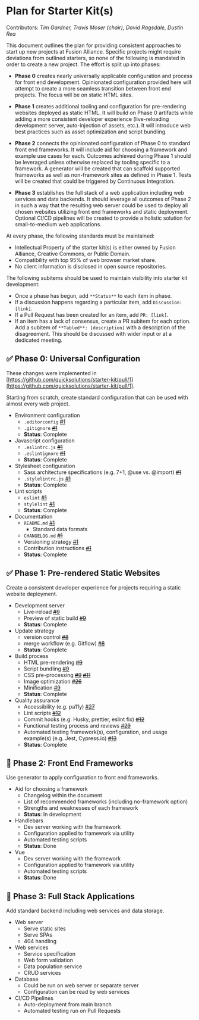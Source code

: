 # Plan for Starter Kit(s)

Contributors: _Tim Gardner, Travis Moser (chair), David Ragsdale, Dustin Rea_

This document outlines the plan for providing consistent approaches to start up
new projects at Fusion Alliance. Specific projects might require deviations from
outlined starters, so none of the following is mandated in order to create a new
project. The effort is split up into phases:

* **Phase 0** creates nearly universally applicable configuration and process
for front end development. Opinionated configuration provided here will attempt
to create a more seamless transition between front end projects. The focus will
be on static HTML sites.

* **Phase 1** creates additional tooling and configuration for pre-rendering
websites deployed as static HTML. It will build on Phase 0 artifacts while
adding a more consistent developer experience (live-reloading development
server, auto-injection of assets, etc.). It will introduce web best practices
such as asset optimization and script bundling.

* **Phase 2** connects the opinionated configuration of Phase 0 to standard
front end frameworks. It will include aid for choosing a framework and example
use cases for each. Outcomes achieved during Phase 1 should be leveraged unless
otherwise replaced by tooling specific to a framework. A generator will be
created that can scaffold supported frameworks as well as non-framework sites as
defined in Phase 1. Tests will be created that could be triggered by Continuous
Integration.

* **Phase 3** establishes the full stack of a web application including web
services and data backends. It should leverage all outcomes of Phase 2 in such
a way that the resulting web server could be used to deploy all chosen websites
utilizing front end frameworks and static deployment. Optional CI/CD pipelines
will be created to provide a holistic solution for small-to-medium web
applications.

At every phase, the following standards must be maintained:

* Intellectual Property of the starter kit(s) is either owned by Fusion
  Alliance, Creative Commons, or Public Domain.
* Compatibility with top 95% of web browser market share.
* No client information is disclosed in open source repositories.

The following subitems should be used to maintain visibility into starter kit development:

* Once a phase has begun, add `**Status**` to each item in phase.
* If a discussion happens regarding a particular item, add `Discussion: [link]`.
* If a Pull Request has been created for an item, add `PR: [link]`.
* If an item has a lack of consensus, create a PR subitem for each option. Add a
subitem of `**Tabled**: [description]` with a description of the disagreement.
This should be discussed with wider input or at a dedicated meeting.

## ✅ Phase 0: Universal Configuration

These changes were implemented in [https://github.com/quicksolutions/starter-kit/pull/1](https://github.com/quicksolutions/starter-kit/pull/1).

Starting from scratch, create standard configuration that can be used with
almost every web project.

* Environment configuration
  * `.editorconfig` ~~[#1](https://github.com/quicksolutions/starter-kit/pull/1)~~
  * `.gitignore` ~~[#1](https://github.com/quicksolutions/starter-kit/pull/1)~~
  * **Status**: Complete
* Javascript configuration
  * `.eslintrc.js` ~~[#1](https://github.com/quicksolutions/starter-kit/pull/1)~~
  * `.eslintignore` ~~[#1](https://github.com/quicksolutions/starter-kit/pull/1)~~
  * **Status**: Complete
* Stylesheet configuration
  * Sass architecture specifications (e.g. 7+1, @use vs. @import) ~~[#1](https://github.com/quicksolutions/starter-kit/pull/1)~~
  * `.stylelintrc.js` ~~[#1](https://github.com/quicksolutions/starter-kit/pull/1)~~
  * **Status**: Complete
* Lint scripts
  * `eslint` ~~[#1](https://github.com/quicksolutions/starter-kit/pull/1)~~
  * `stylelint` ~~[#1](https://github.com/quicksolutions/starter-kit/pull/1)~~
  * **Status**: Complete
* Documentation
  * `README.md` ~~[#1](https://github.com/quicksolutions/starter-kit/pull/1)~~
    * Standard data formats
  * `CHANGELOG.md` ~~[#1](https://github.com/quicksolutions/starter-kit/pull/1)~~
  * Versioning strategy ~~[#1](https://github.com/quicksolutions/starter-kit/pull/1)~~
  * Contribution instructions ~~[#1](https://github.com/quicksolutions/starter-kit/pull/1)~~
  * **Status**: Complete

## ✅ Phase 1: Pre-rendered Static Websites

Create a consistent developer experience for projects requiring a static website
deployment.

* Development server
  * Live-reload ~~[#9](https://github.com/fusionalliance/starter-kit/pull/9)~~
  * Preview of static build ~~[#9](https://github.com/fusionalliance/starter-kit/pull/9)~~
  * **Status**: Complete
* Update strategy
  * version control ~~[#8](https://github.com/fusionalliance/starter-kit/pull/8)~~
  * merge workflow (e.g. Gitflow) ~~[#8](https://github.com/fusionalliance/starter-kit/pull/8)~~
  * **Status**: Complete
* Build process
  * HTML pre-rendering ~~[#9](https://github.com/fusionalliance/starter-kit/pull/9)~~
  * Script bundling ~~[#9](https://github.com/fusionalliance/starter-kit/pull/9)~~
  * CSS pre-processing ~~[#9](https://github.com/fusionalliance/starter-kit/pull/9)~~
    ~~[#11](https://github.com/fusionalliance/starter-kit/pull/11)~~
  * Image optimization ~~[#26](https://github.com/fusionalliance/starter-kit/pull/26)~~
  * Minification ~~[#9](https://github.com/fusionalliance/starter-kit/pull/9)~~
  * **Status**: Complete
* Quality assurance
  * Accessibility (e.g. pa11y) ~~[#27](https://github.com/fusionalliance/starter-kit/pull/27)~~
  * Lint scripts ~~[#12](https://github.com/fusionalliance/starter-kit/pull/12)~~
  * Commit hooks (e.g. Husky, prettier, eslint fix) ~~[#12](https://github.com/fusionalliance/starter-kit/pull/12)~~
  * Functional testing process and reviews ~~[#29](https://github.com/fusionalliance/starter-kit/pull/29)~~
  * Automated testing framework(s), configuration, and usage example(s) (e.g.
    Jest, Cypress.io) ~~[#13](https://github.com/fusionalliance/starter-kit/pull/13)~~
  * **Status**: Complete

## 🚧 Phase 2: Front End Frameworks

Use generator to apply configuration to front end frameworks.

* Aid for choosing a framework
  * Changelog within the document
  * List of recommended frameworks (including no-framework option)
  * Strengths and weaknesses of each framework
  * **Status**: In development
* Handlebars
  * Dev server working with the framework
  * Configuration applied to framework via utility
  * Automated testing scripts
  * **Status**: Done
* Vue
  * Dev server working with the framework
  * Configuration applied to framework via utility
  * Automated testing scripts
  * **Status**: Done

## 🚧 Phase 3: Full Stack Applications

Add standard backend including web services and data storage.

* Web server
  * Serve static sites
  * Serve SPAs
  * 404 handling
* Web services
  * Service specification
  * Web form validation
  * Data population service
  * CRUD services
* Database
  * Could be run on web server or separate server
  * Configuration can be read by web services
* CI/CD Pipelines
  * Auto-deployment from main branch
  * Automated testing run on Pull Requests
